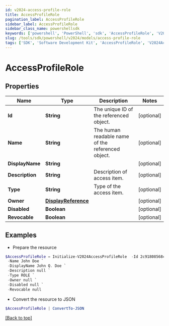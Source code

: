 ```yaml
---
id: v2024-access-profile-role
title: AccessProfileRole
pagination_label: AccessProfileRole
sidebar_label: AccessProfileRole
sidebar_class_name: powershellsdk
keywords: ['powershell', 'PowerShell', 'sdk', 'AccessProfileRole', 'V2024AccessProfileRole'] 
slug: /tools/sdk/powershell/v2024/models/access-profile-role
tags: ['SDK', 'Software Development Kit', 'AccessProfileRole', 'V2024AccessProfileRole']
---
```



# AccessProfileRole

## Properties

Name | Type | Description | Notes
------------ | ------------- | ------------- | -------------
**Id** | **String** | The unique ID of the referenced object. | [optional] 
**Name** | **String** | The human readable name of the referenced object. | [optional] 
**DisplayName** | **String** |  | [optional] 
**Description** | **String** | Description of access item. | [optional] 
**Type** | **String** | Type of the access item. | [optional] 
**Owner** | [**DisplayReference**](display-reference) |  | [optional] 
**Disabled** | **Boolean** |  | [optional] 
**Revocable** | **Boolean** |  | [optional] 

## Examples

- Prepare the resource
```powershell
$AccessProfileRole = Initialize-V2024AccessProfileRole  -Id 2c91808568c529c60168cca6f90c1313 `
 -Name John Doe `
 -DisplayName John Q. Doe `
 -Description null `
 -Type ROLE `
 -Owner null `
 -Disabled null `
 -Revocable null
```

- Convert the resource to JSON
```powershell
$AccessProfileRole | ConvertTo-JSON
```


[[Back to top]](#) 

